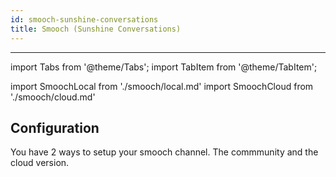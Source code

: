 ```yaml
---
id: smooch-sunshine-conversations
title: Smooch (Sunshine Conversations)
---
```


---

import Tabs from '@theme/Tabs';
import TabItem from '@theme/TabItem';

import SmoochLocal from './smooch/local.md'
import SmoochCloud from './smooch/cloud.md'

## Configuration

You have 2 ways to setup your smooch channel. The commmunity and the cloud version.

  <Tabs>
  <TabItem value="community" label="Local deployment" default>
  <SmoochLocal/>
  </TabItem>
  <TabItem value="cloud" label="Cloud">
  <SmoochCloud/>
  </TabItem>
  </Tabs>
